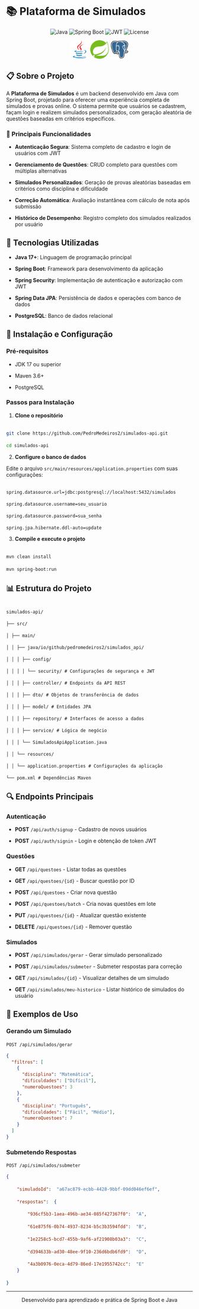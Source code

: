
#  📚 Plataforma de Simulados



<div style="text-align: center;">

![Java](https://img.shields.io/badge/Java-17%2B-orange)
![Spring Boot](https://img.shields.io/badge/Spring%20Boot-3.4.5-brightgreen)
![JWT](https://img.shields.io/badge/JWT-Authentication-blue)
![License](https://img.shields.io/badge/License-MIT-lightgrey)

</div>

<p style="text-align: center;">
  <img src="https://raw.githubusercontent.com/devicons/devicon/master/icons/java/java-original.svg" alt="java" width="50" height="50"/>
  <img src="https://raw.githubusercontent.com/devicons/devicon/master/icons/spring/spring-original.svg" alt="spring" width="50" height="50"/>
  <img src="https://raw.githubusercontent.com/devicons/devicon/master/icons/postgresql/postgresql-original.svg" alt="postgresql" width="50" height="50"/>
</p>



##  📋 Sobre o Projeto



A **Plataforma de Simulados** é um backend desenvolvido em Java com Spring Boot, projetado para oferecer uma experiência completa de simulados e provas online. O sistema permite que usuários se cadastrem, façam login e realizem simulados personalizados, com geração aleatória de questões baseadas em critérios específicos.



###  🌟 Principais Funcionalidades



-  **Autenticação Segura**: Sistema completo de cadastro e login de usuários com JWT

-  **Gerenciamento de Questões**: CRUD completo para questões com múltiplas alternativas

-  **Simulados Personalizados**: Geração de provas aleatórias baseadas em critérios como disciplina e dificuldade

-  **Correção Automática**: Avaliação instantânea com cálculo de nota após submissão

-  **Histórico de Desempenho**: Registro completo dos simulados realizados por usuário



##  🚀 Tecnologias Utilizadas



-  **Java 17+**: Linguagem de programação principal

-  **Spring Boot**: Framework para desenvolvimento da aplicação

-  **Spring Security**: Implementação de autenticação e autorização com JWT

-  **Spring Data JPA**: Persistência de dados e operações com banco de dados

-  **PostgreSQL**: Banco de dados relacional


##  🔧 Instalação e Configuração



###  Pré-requisitos



-  JDK 17 ou superior

-  Maven 3.6+

-  PostgreSQL



###  Passos para Instalação



1.  **Clone o repositório**

```bash

git clone https://github.com/PedroMedeiros2/simulados-api.git

cd simulados-api

```



2.  **Configure o banco de dados**

Edite o arquivo `src/main/resources/application.properties` com suas configurações:

```properties

spring.datasource.url=jdbc:postgresql://localhost:5432/simulados

spring.datasource.username=seu_usuario

spring.datasource.password=sua_senha

spring.jpa.hibernate.ddl-auto=update

```



3.  **Compile e execute o projeto**

```bash

mvn clean install

mvn spring-boot:run

```


##  📊 Estrutura do Projeto



```

simulados-api/

├── src/

│ ├── main/

│ │ ├── java/io/github/pedromedeiros2/simulados_api/

│ │ │ ├── config/

│ │ │ │ └── security/ # Configurações de segurança e JWT

│ │ │ ├── controller/ # Endpoints da API REST

│ │ │ ├── dto/ # Objetos de transferência de dados

│ │ │ ├── model/ # Entidades JPA

│ │ │ ├── repository/ # Interfaces de acesso a dados

│ │ │ ├── service/ # Lógica de negócio

│ │ │ └── SimuladosApiApplication.java

│ │ └── resources/

│ │ └── application.properties # Configurações da aplicação

└── pom.xml # Dependências Maven

```



##  🔍 Endpoints Principais



###  Autenticação



-  **POST**  `/api/auth/signup` - Cadastro de novos usuários

-  **POST**  `/api/auth/signin` - Login e obtenção de token JWT



###  Questões



-  **GET**  `/api/questoes` - Listar todas as questões

-  **GET**  `/api/questoes/{id}` - Buscar questão por ID

-  **POST**  `/api/questoes` - Criar nova questão

-  **POST**  `/api/questoes/batch` - Cria novas questões em lote

-  **PUT**  `/api/questoes/{id}` - Atualizar questão existente

-  **DELETE**  `/api/questoes/{id}` - Remover questão



###  Simulados



-  **POST**  `/api/simulados/gerar` - Gerar simulado personalizado

-  **POST**  `/api/simulados/submeter` - Submeter respostas para correção

-  **GET**  `/api/simulados/{id}` - Visualizar detalhes de um simulado

-  **GET**  `/api/simulados/meu-historico` - Listar histórico de simulados do usuário



##  📝 Exemplos de Uso



###  Gerando um Simulado



`POST /api/simulados/gerar`

```json
{
  "filtros": [
    {
      "disciplina": "Matemática",
      "dificuldades": ["Difícil"],
      "numeroQuestoes": 3
    },
    {
      "disciplina": "Português",
      "dificuldades": ["Fácil", "Médio"],
      "numeroQuestoes": 7
    }
  ]
}

```



###  Submetendo Respostas

`POST /api/simulados/submeter`

```json
{

    "simuladoId":  "a67ac879-ecbb-4428-9bbf-09dd046ef6ef",

    "respostas":  {

        "936cf5b3-1aea-496b-ae34-085f427367f0":  "A",

        "61e875f6-0b74-4937-8234-b5c3b3594fdd":  "B",

        "1e2258c5-bcd7-455b-9af6-af21908b03a3":  "C",

        "d394633b-ad30-48ee-9f10-236d6bdb6fd9":  "D",

        "4a3b0976-0eca-4d79-86ed-17e1955742cc":  "E"
    }

}

```

  
---

<div style="text-align: center;">

<p>Desenvolvido para aprendizado e prática de Spring Boot e Java</p>

</div>
